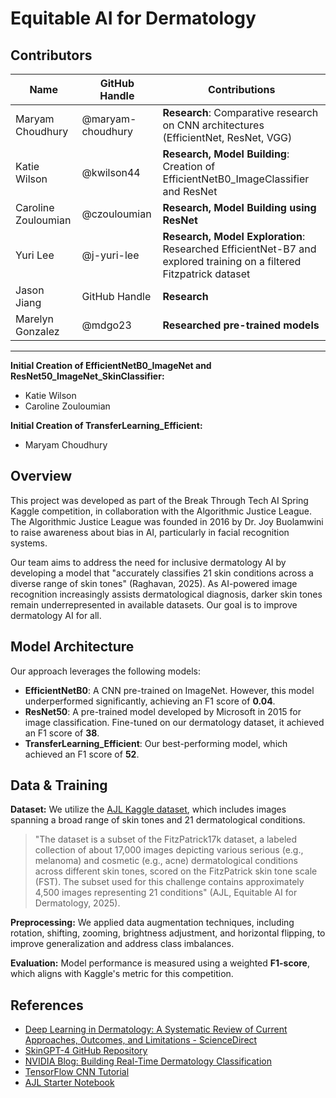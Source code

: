 # Equitable AI for Dermatology

## Contributors

| Name | GitHub Handle | Contributions |
|------|--------------|---------------|
| Maryam Choudhury | @maryam-choudhury | **Research**: Comparative research on CNN architectures (EfficientNet, ResNet, VGG) | **Model Building**: Creation of ResNet50_ImageNet_SkinClassifier |
| Katie Wilson | @kwilson44 | **Research, Model Building**: Creation of EfficientNetB0_ImageClassifier and ResNet |
| Caroline Zouloumian | @czouloumian | **Research, Model Building using ResNet** |
| Yuri Lee | @j-yuri-lee | **Research, Model Exploration**: Researched EfficientNet-B7 and explored training on a filtered Fitzpatrick dataset |
| Jason Jiang | GitHub Handle | **Research** |
| Marelyn Gonzalez | @mdgo23 | **Researched pre-trained models** |

---

**Initial Creation of EfficientNetB0_ImageNet and ResNet50_ImageNet_SkinClassifier:**
- Katie Wilson
- Caroline Zouloumian

**Initial Creation of TransferLearning_Efficient:**
- Maryam Choudhury

## Overview

This project was developed as part of the Break Through Tech AI Spring Kaggle competition, in collaboration with the Algorithmic Justice League. The Algorithmic Justice League was founded in 2016 by Dr. Joy Buolamwini to raise awareness about bias in AI, particularly in facial recognition systems.

Our team aims to address the need for inclusive dermatology AI by developing a model that "accurately classifies 21 skin conditions across a diverse range of skin tones" (Raghavan, 2025). As AI-powered image recognition increasingly assists dermatological diagnosis, darker skin tones remain underrepresented in available datasets. Our goal is to improve dermatology AI for all.

## Model Architecture

Our approach leverages the following models:

- **EfficientNetB0**: A CNN pre-trained on ImageNet. However, this model underperformed significantly, achieving an F1 score of **0.04**.
- **ResNet50**: A pre-trained model developed by Microsoft in 2015 for image classification. Fine-tuned on our dermatology dataset, it achieved an F1 score of **38**.
- **TransferLearning_Efficient**: Our best-performing model, which achieved an F1 score of **52**.

## Data & Training

**Dataset:** We utilize the [AJL Kaggle dataset](https://www.kaggle.com/competitions/bttai-ajl-2025), which includes images spanning a broad range of skin tones and 21 dermatological conditions.

> "The dataset is a subset of the FitzPatrick17k dataset, a labeled collection of about 17,000 images depicting various serious (e.g., melanoma) and cosmetic (e.g., acne) dermatological conditions across different skin tones, scored on the FitzPatrick skin tone scale (FST). The subset used for this challenge contains approximately 4,500 images representing 21 conditions" (AJL, Equitable AI for Dermatology, 2025).

**Preprocessing:**
We applied data augmentation techniques, including rotation, shifting, zooming, brightness adjustment, and horizontal flipping, to improve generalization and address class imbalances.

**Evaluation:**
Model performance is measured using a weighted **F1-score**, which aligns with Kaggle's metric for this competition.

## References

- [Deep Learning in Dermatology: A Systematic Review of Current Approaches, Outcomes, and Limitations - ScienceDirect](https://www.nature.com/articles/s41467-024-50043-3)
- [SkinGPT-4 GitHub Repository](https://github.com/JoshuaChou2018/SkinGPT-4)
- [NVIDIA Blog: Building Real-Time Dermatology Classification](https://developer.nvidia.com/blog/building-real-time-dermatology-classification-with-nvidia-clara-agx/)
- [TensorFlow CNN Tutorial](https://www.tensorflow.org/tutorials/images/cnn)
- [AJL Starter Notebook](https://www.kaggle.com/competitions/bttai-ajl-2025)

